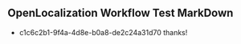 ## OpenLocalization Workflow Test MarkDown
* c1c6c2b1-9f4a-4d8e-b0a8-de2c24a31d70 
thanks!<!--HONumber=Feb16_HO4-->
